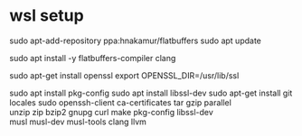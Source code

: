 

# wsl setup

sudo apt-add-repository ppa:hnakamur/flatbuffers
sudo apt update

sudo apt install -y flatbuffers-compiler clang

sudo apt-get install openssl
export OPENSSL_DIR=/usr/lib/ssl

sudo apt install pkg-config
sudo apt install libssl-dev
sudo apt-get install git locales sudo openssh-client ca-certificates tar gzip parallel \
    unzip zip bzip2 gnupg curl make pkg-config libssl-dev \
    musl musl-dev musl-tools clang llvm